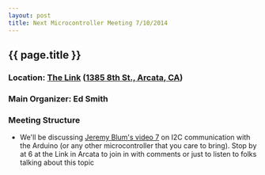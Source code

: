 ```yaml
---
layout: post
title: Next Microcontroller Meeting 7/10/2014
---
```


## {{ page.title }}
### Location: [The Link](http://the-link.us/) ([1385 8th St., Arcata, CA](http://goo.gl/maps/j8Ss2))
### Main Organizer: Ed Smith
### Meeting Structure
* We'll be discussing [Jeremy Blum's video 7](http://www.jeremyblum.com/2011/02/13/arduino-tutorial-7-i2c-and-processing/) on I2C communication with the Arduino (or any other microcontroller that you care to bring). Stop by at 6 at the Link in Arcata to join in with comments or just to listen to folks talking about this topic